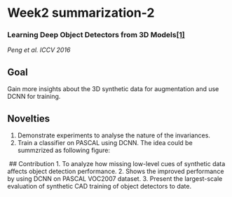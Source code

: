 # Week2 summarization-2
### Learning Deep Object Detectors from 3D Models[[1]](http://www.karimali.org/publications/PSAS_ICCV15.pdf)<br>
*Peng et al. ICCV 2016*
## Goal
Gain more insights about the 3D synthetic data for augmentation and use DCNN for training.
## Novelties
1. Demonstrate experiments to analyse the nature of the invariances.
2. Train a classifier on PASCAL using DCNN.
The idea could be summzrized as following figure:
<img url="https://github.com/thtang/aMMAI2018-paper-summary/tree/master/Learning%20Deep%20Object%20Detectors%20from%203D%20Models/image/f2.png">
## Contribution
1. To analyze how missing low-level cues of synthetic data affects object detection performance.
2. Shows the improved performance by using DCNN on PASCAL VOC2007 dataset.
3. Present the largest-scale evaluation of synthetic CAD training of object detectors to date.
